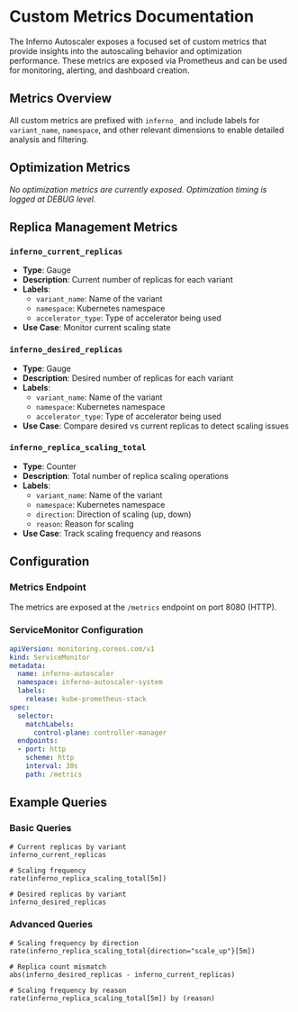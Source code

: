 # Custom Metrics Documentation

The Inferno Autoscaler exposes a focused set of custom metrics that provide insights into the autoscaling behavior and optimization performance. These metrics are exposed via Prometheus and can be used for monitoring, alerting, and dashboard creation.

## Metrics Overview

All custom metrics are prefixed with `inferno_` and include labels for `variant_name`, `namespace`, and other relevant dimensions to enable detailed analysis and filtering.

## Optimization Metrics

*No optimization metrics are currently exposed. Optimization timing is logged at DEBUG level.*

## Replica Management Metrics

### `inferno_current_replicas`
- **Type**: Gauge
- **Description**: Current number of replicas for each variant
- **Labels**:
  - `variant_name`: Name of the variant
  - `namespace`: Kubernetes namespace
  - `accelerator_type`: Type of accelerator being used
- **Use Case**: Monitor current scaling state

### `inferno_desired_replicas`
- **Type**: Gauge
- **Description**: Desired number of replicas for each variant
- **Labels**:
  - `variant_name`: Name of the variant
  - `namespace`: Kubernetes namespace
  - `accelerator_type`: Type of accelerator being used
- **Use Case**: Compare desired vs current replicas to detect scaling issues

### `inferno_replica_scaling_total`
- **Type**: Counter
- **Description**: Total number of replica scaling operations
- **Labels**:
  - `variant_name`: Name of the variant
  - `namespace`: Kubernetes namespace
  - `direction`: Direction of scaling (up, down)
  - `reason`: Reason for scaling
- **Use Case**: Track scaling frequency and reasons

## Configuration

### Metrics Endpoint
The metrics are exposed at the `/metrics` endpoint on port 8080 (HTTP).

### ServiceMonitor Configuration
```yaml
apiVersion: monitoring.coreos.com/v1
kind: ServiceMonitor
metadata:
  name: inferno-autoscaler
  namespace: inferno-autoscaler-system
  labels:
    release: kube-prometheus-stack
spec:
  selector:
    matchLabels:
      control-plane: controller-manager
  endpoints:
  - port: http
    scheme: http
    interval: 30s
    path: /metrics
```

## Example Queries

### Basic Queries
```promql
# Current replicas by variant
inferno_current_replicas

# Scaling frequency
rate(inferno_replica_scaling_total[5m])

# Desired replicas by variant
inferno_desired_replicas
```

### Advanced Queries
```promql
# Scaling frequency by direction
rate(inferno_replica_scaling_total{direction="scale_up"}[5m])

# Replica count mismatch
abs(inferno_desired_replicas - inferno_current_replicas)

# Scaling frequency by reason
rate(inferno_replica_scaling_total[5m]) by (reason)
```